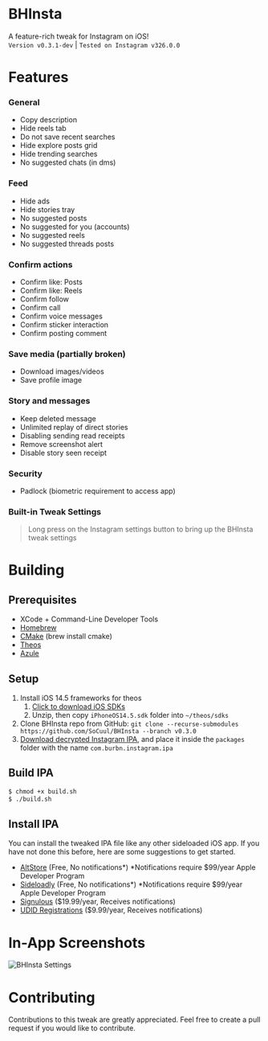 # BHInsta
A feature-rich tweak for Instagram on iOS!\
`Version v0.3.1-dev` | `Tested on Instagram v326.0.0`

# Features
### General
- Copy description
- Hide reels tab
- Do not save recent searches
- Hide explore posts grid
- Hide trending searches
- No suggested chats (in dms)

### Feed
- Hide ads
- Hide stories tray
- No suggested posts
- No suggested for you (accounts)
- No suggested reels
- No suggested threads posts

### Confirm actions
- Confirm like: Posts
- Confirm like: Reels
- Confirm follow
- Confirm call
- Confirm voice messages
- Confirm sticker interaction
- Confirm posting comment

### Save media (partially broken)
- Download images/videos
- Save profile image

### Story and messages
- Keep deleted message
- Unlimited replay of direct stories
- Disabling sending read receipts
- Remove screenshot alert
- Disable story seen receipt

### Security
- Padlock (biometric requirement to access app)

### Built-in Tweak Settings
> Long press on the Instagram settings button to bring up the BHInsta tweak settings

# Building
## Prerequisites
- XCode + Command-Line Developer Tools
- [Homebrew](https://brew.sh/#install)
- [CMake](https://formulae.brew.sh/formula/cmake#default) (brew install cmake)
- [Theos](https://theos.dev/docs/installation)
- [Azule](https://github.com/Al4ise/Azule/wiki)

## Setup
1. Install iOS 14.5 frameworks for theos
   1. [Click to download iOS SDKs](https://github.com/xybp888/iOS-SDKs/archive/refs/heads/master.zip)
   2. Unzip, then copy `iPhoneOS14.5.sdk` folder into `~/theos/sdks`
2. Clone BHInsta repo from GitHub: `git clone --recurse-submodules https://github.com/SoCuul/BHInsta --branch v0.3.0`
3. [Download decrypted Instagram IPA](https://armconverter.com/decryptedappstore/us/instagram), and place it inside the `packages` folder with the name `com.burbn.instagram.ipa`

## Build IPA
```sh
$ chmod +x build.sh
$ ./build.sh
```

## Install IPA
You can install the tweaked IPA file like any other sideloaded iOS app. If you have not done this before, here are some suggestions to get started.

- [AltStore](https://altstore.io/#Downloads) (Free, No notifications*) *Notifications require $99/year Apple Developer Program
- [Sideloadly](https://sideloadly.io/#download) (Free, No notifications*) *Notifications require $99/year Apple Developer Program
- [Signulous](https://www.signulous.com/register) ($19.99/year, Receives notifications)
- [UDID Registrations](https://www.udidregistrations.com/buy) ($9.99/year, Receives notifications)

# In-App Screenshots
![BHInsta Settings](https://i.imgur.com/55ervgv.jpg)

# Contributing
Contributions to this tweak are greatly appreciated. Feel free to create a pull request if you would like to contribute.